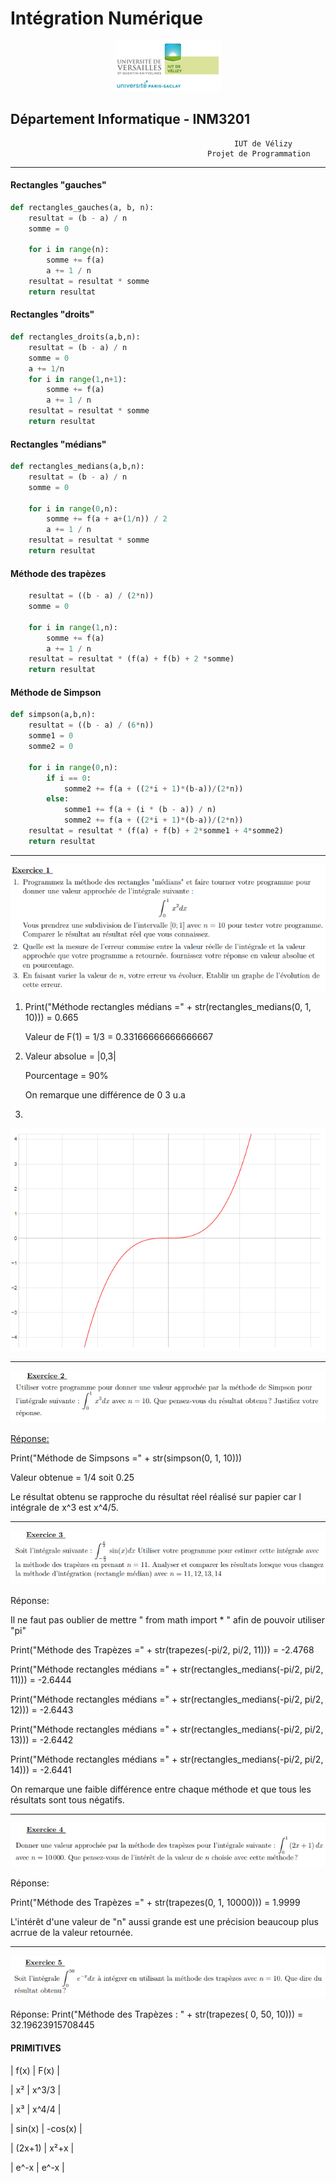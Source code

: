 # Intégration Numérique

<div align="center"><img src="logo_iut.PNG"/></div>

## Département Informatique - INM3201
                                                      IUT de Vélizy
                                                Projet de Programmation
_________ 

#### Rectangles "gauches" 

```python
def rectangles_gauches(a, b, n):
    resultat = (b - a) / n
    somme = 0

    for i in range(n):
        somme += f(a)
        a += 1 / n
    resultat = resultat * somme
    return resultat
```
#### Rectangles "droits"
```python
def rectangles_droits(a,b,n):
    resultat = (b - a) / n
    somme = 0
    a += 1/n
    for i in range(1,n+1):
        somme += f(a)
        a += 1 / n
    resultat = resultat * somme
    return resultat
```

#### Rectangles "médians"
```python
def rectangles_medians(a,b,n):
    resultat = (b - a) / n
    somme = 0

    for i in range(0,n):
        somme += f(a + a+(1/n)) / 2
        a += 1 / n
    resultat = resultat * somme
    return resultat
```

#### Méthode des trapèzes
```python
    resultat = ((b - a) / (2*n))
    somme = 0

    for i in range(1,n):
        somme += f(a)
        a += 1 / n
    resultat = resultat * (f(a) + f(b) + 2 *somme)
    return resultat
```

#### Méthode de Simpson
```python
def simpson(a,b,n):
    resultat = ((b - a) / (6*n))
    somme1 = 0
    somme2 = 0

    for i in range(0,n):
        if i == 0:
            somme2 += f(a + ((2*i + 1)*(b-a))/(2*n))
        else:
            somme1 += f(a + (i * (b - a)) / n)
            somme2 += f(a + ((2*i + 1)*(b-a))/(2*n))
    resultat = resultat * (f(a) + f(b) + 2*somme1 + 4*somme2)
    return resultat
```
_________ 

<div align="center"><img src="enoncé_exercice_1.PNG"/></div>

1) Print("Méthode rectangles médians =" + str(rectangles_medians(0, 1, 10))) = 0.665

   Valeur de F(1) = 1/3 = 0.33166666666666667

2) Valeur absolue = |0,3| 
  
   Pourcentage = 90%
   
   On remarque une différence de 0 3 u.a

3) 
<div align="center"><img src="Graphe_exercice_1.PNG"/></div>

<hr>
<div align="center"><img src="enoncé_exercice_2.PNG"/></div>

<u>Réponse:</u>

   Print("Méthode de Simpsons =" + str(simpson(0, 1, 10)))
  
   Valeur obtenue = 1/4 soit 0.25
   
   Le résultat obtenu se rapproche du résultat réel réalisé sur papier car l intégrale de x^3 est x^4/5.
   

<hr>
<div align="center"><img src="enoncé_exercice_3.PNG"/></div>

Réponse:

   Il ne faut pas oublier de mettre " from math import * " afin de pouvoir utiliser "pi" 

   Print("Méthode des Trapèzes =" + str(trapezes(-pi/2, pi/2, 11))) = -2.4768
 
   Print("Méthode rectangles médians =" + str(rectangles_medians(-pi/2, pi/2, 11))) = -2.6444
   
   Print("Méthode rectangles médians =" + str(rectangles_medians(-pi/2, pi/2, 12))) = -2.6443
   
   Print("Méthode rectangles médians =" + str(rectangles_medians(-pi/2, pi/2, 13))) = -2.6442
   
   Print("Méthode rectangles médians =" + str(rectangles_medians(-pi/2, pi/2, 14))) = -2.6441
   
   On remarque une faible différence entre chaque méthode et que tous les résultats sont tous négatifs.
   
<hr>
<div align="center"><img src="enoncé_exercice_4.PNG"/></div>

Réponse:

   Print("Méthode des Trapèzes =" + str(trapezes(0, 1, 10000))) = 1.9999
   
   L'intérêt d'une valeur de "n" aussi grande est une précision beaucoup plus acrrue de la valeur retournée.
   
<hr>
<div align="center"><img src="enoncé_exercice_5.PNG"/></div>

Réponse:
   Print("Méthode des Trapèzes : " + str(trapezes( 0, 50, 10))) = 32.19623915708445

#### PRIMITIVES

|      f(x)     |       F(x)    |

| x²            |     x^3/3     |

| x³            |     x^4/4     |

| sin(x)        |     -cos(x)   | 

| (2x+1)        |     x²+x      | 

| e^-x          |     e^-x      | 
